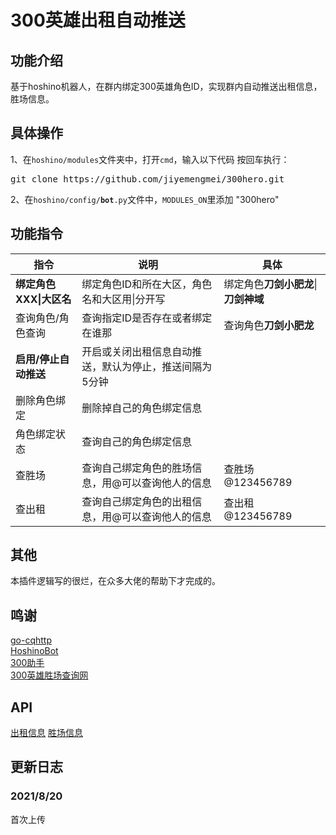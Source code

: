 # 300英雄出租自动推送
## 功能介绍
基于hoshino机器人，在群内绑定300英雄角色ID，实现群内自动推送出租信息，胜场信息。
## 具体操作
1、在<code>hoshino/modules</code>文件夹中，打开<code>cmd</code>，输入以下代码 按回车执行：
<pre>git clone https://github.com/jiyemengmei/300hero.git</pre>
2、在<code>hoshino/config/__bot__.py</code>文件中，<code>MODULES_ON</code>里添加 "300hero"
## 功能指令
|  指令   | 说明  | 具体  |
|  ----  | ----  | ----  |
| <b>绑定角色XXX\|大区名</b>  | 绑定角色ID和所在大区，角色名和大区用\|分开写 | 绑定角色<b>刀剑小肥龙</b>\|<b>刀剑神域</b>  |
| 查询角色/角色查询  | 查询指定ID是否存在或者绑定在谁那  | 查询角色<b>刀剑小肥龙</b>  |
| <b>启用/停止自动推送</b>  | 开启或关闭出租信息自动推送，默认为停止，推送间隔为5分钟 |
| 删除角色绑定  | 删除掉自己的角色绑定信息  |
| 角色绑定状态  | 查询自己的角色绑定信息  |
| 查胜场  | 查询自己绑定角色的胜场信息，用@可以查询他人的信息  | 查胜场@123456789  |
| 查出租  | 查询自己绑定角色的出租信息，用@可以查询他人的信息  | 查出租@123456789  |
## 其他
本插件逻辑写的很烂，在众多大佬的帮助下才完成的。
## 鸣谢
<a href="https://github.com/Mrs4s/go-cqhttp" target="_BLANK">go-cqhttp</a>\
<a href="https://github.com/Ice-Cirno/HoshinoBot" target="_BLANK">HoshinoBot</a>\
<a href="http://static.300mbdl.cn/box/index.html#/home" target="_BLANK">300助手</a>\
<a href="http://300.electricdog.net/300hero" target="_BLANK">300英雄胜场查询网</a>
## API
<a href="http://api.300mbdl.cn/%E6%8E%A5%E5%8F%A32/%E7%A7%9F%E5%8F%B7/%E7%A7%9F%E5%8F%B7%E5%A4%A7%E5%8E%85?%E9%A1%B5=1&%E9%A1%B5%E9%95%BF=200" target="_BLANK">出租信息</a>
<a href="http://300.electricdog.net/300hero/" target="_BLANK">胜场信息</a>
## 更新日志
### 2021/8/20
首次上传
